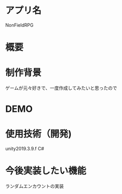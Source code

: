 # アプリ名
NonFieldRPG

# 概要

# 制作背景
ゲームが元々好きで、一度作成してみたいと思ったので

# DEMO




# 使用技術（開発)
unity2019.3.9.f
C#

# 今後実装したい機能　
ランダムエンカウントの実装
